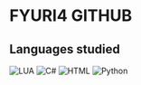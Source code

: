 <h1>FYURI4 GITHUB</h1>
<h2>Languages studied</h2>

![LUA](https://img.shields.io/badge/LUA-40%25-brightgreen)
![C#](https://img.shields.io/badge/C%23-10%25-red)
![HTML](https://img.shields.io/badge/HTML-50%25-orange)
![Python](https://img.shields.io/badge/Python-40%25-yellowgreen)
